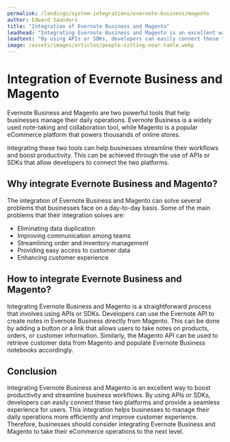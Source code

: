 ```yaml
---
permalink: /landings/system-integrations/evernote-business/magento
author: Edward Saunders
title: "Integration of Evernote Business and Magento"
leadhead: "Integrating Evernote Business and Magento is an excellent way to boost productivity and streamline business workflows"
leadtext: "By using APIs or SDKs, developers can easily connect these two platforms and provide a seamless experience for users. This integration helps businesses to manage their daily operations more efficiently and improve customer experience. Therefore, businesses should consider integrating Evernote Business and Magento to take their eCommerce operations to the next level."
image: /assets/images/articles/people-sitting-near-table.webp
---
```

<div class="arttext">  <h1>Integration of Evernote Business and Magento</h1>

  <p>Evernote Business and Magento are two powerful tools that help businesses manage their daily operations. Evernote Business is a widely used note-taking and collaboration tool, while Magento is a popular eCommerce platform that powers thousands of online stores.</p>

  <p>Integrating these two tools can help businesses streamline their workflows and boost productivity. This can be achieved through the use of APIs or SDKs that allow developers to connect the two platforms.</p>

  <h2>Why integrate Evernote Business and Magento?</h2>

  <p>The integration of Evernote Business and Magento can solve several problems that businesses face on a day-to-day basis. Some of the main problems that their integration solves are:</p>

  <ul>
    <li>Eliminating data duplication</li>
    <li>Improving communication among teams</li>
    <li>Streamlining order and inventory management</li>
    <li>Providing easy access to customer data</li>
    <li>Enhancing customer experience</li>
  </ul>

  <h2>How to integrate Evernote Business and Magento?</h2>

  <p>Integrating Evernote Business and Magento is a straightforward process that involves using APIs or SDKs. Developers can use the Evernote API to create notes in Evernote Business directly from Magento. This can be done by adding a button or a link that allows users to take notes on products, orders, or customer information. Similarly, the Magento API can be used to retrieve customer data from Magento and populate Evernote Business notebooks accordingly.</p>

  <h2>Conclusion</h2>

  <p>Integrating Evernote Business and Magento is an excellent way to boost productivity and streamline business workflows. By using APIs or SDKs, developers can easily connect these two platforms and provide a seamless experience for users. This integration helps businesses to manage their daily operations more efficiently and improve customer experience. Therefore, businesses should consider integrating Evernote Business and Magento to take their eCommerce operations to the next level.</p>

</div>